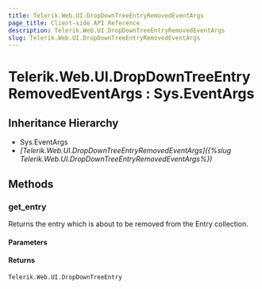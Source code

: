 ```yaml
---
title: Telerik.Web.UI.DropDownTreeEntryRemovedEventArgs
page_title: Client-side API Reference
description: Telerik.Web.UI.DropDownTreeEntryRemovedEventArgs
slug: Telerik.Web.UI.DropDownTreeEntryRemovedEventArgs
---
```


# Telerik.Web.UI.DropDownTreeEntryRemovedEventArgs : Sys.EventArgs 

## Inheritance Hierarchy

* Sys.EventArgs
* *[Telerik.Web.UI.DropDownTreeEntryRemovedEventArgs]({%slug Telerik.Web.UI.DropDownTreeEntryRemovedEventArgs%})*


## Methods

### get_entry

Returns the entry which is about to be removed from the Entry collection.

#### Parameters

#### Returns

`Telerik.Web.UI.DropDownTreeEntry`

